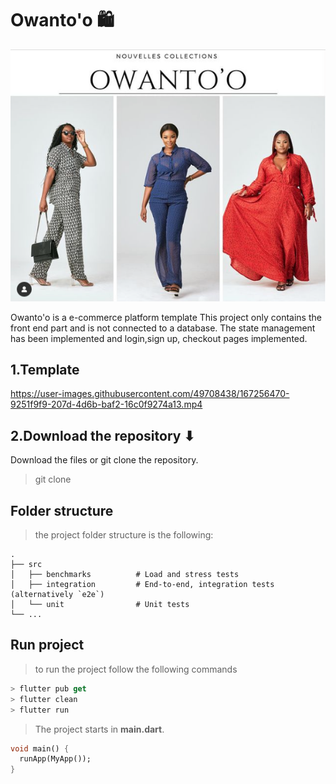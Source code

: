 # Owanto'o 🛍

![owanto_app](https://github.com/JordyHers/Owanto_e-commerce/blob/master/assets/owanto/collection.png?raw=true)

Owanto'o is a e-commerce platform template This project only contains the front end part and is not connected to a
database. The state management has been implemented and login,sign up, checkout pages implemented.

## 1.Template


https://user-images.githubusercontent.com/49708438/167256470-9251f9f9-207d-4d6b-baf2-16c0f9274a13.mp4

## 2.Download the repository ⬇

 Download the files or git clone the repository.
 > git clone 
 
 
## Folder structure 

> the project folder structure is the following:

    .
    ├── src                    
    │   ├── benchmarks          # Load and stress tests
    │   ├── integration         # End-to-end, integration tests (alternatively `e2e`)
    │   └── unit                # Unit tests
    └── ...
 
 ## Run project

> to run the project follow the following commands 
 
```dart
> flutter pub get
> flutter clean 
> flutter run 

```
> The project starts in  **main.dart**.

```dart
void main() {
  runApp(MyApp());
}

```






